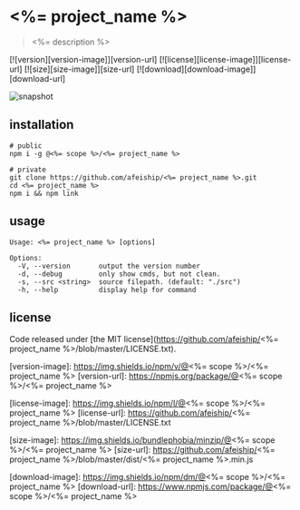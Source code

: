 # <%= project_name %>
> <%= description %>

[![version][version-image]][version-url]
[![license][license-image]][license-url]
[![size][size-image]][size-url]
[![download][download-image]][download-url]

![snapshot](https://tva1.sinaimg.cn/large/0081Kckwgy1gk87ynhkbaj30u60asasp.jpg)

## installation
```shell
# public
npm i -g @<%= scope %>/<%= project_name %>

# private
git clone https://github.com/afeiship/<%= project_name %>.git
cd <%= project_name %>
npm i && npm link
```

## usage
~~~
Usage: <%= project_name %> [options]

Options:
  -V, --version       output the version number
  -d, --debug         only show cmds, but not clean.
  -s, --src <string>  source filepath. (default: "./src")
  -h, --help          display help for command
~~~

## license
Code released under [the MIT license](https://github.com/afeiship/<%= project_name %>/blob/master/LICENSE.txt).

[version-image]: https://img.shields.io/npm/v/@<%= scope %>/<%= project_name %>
[version-url]: https://npmjs.org/package/@<%= scope %>/<%= project_name %>

[license-image]: https://img.shields.io/npm/l/@<%= scope %>/<%= project_name %>
[license-url]: https://github.com/afeiship/<%= project_name %>/blob/master/LICENSE.txt

[size-image]: https://img.shields.io/bundlephobia/minzip/@<%= scope %>/<%= project_name %>
[size-url]: https://github.com/afeiship/<%= project_name %>/blob/master/dist/<%= project_name %>.min.js

[download-image]: https://img.shields.io/npm/dm/@<%= scope %>/<%= project_name %>
[download-url]: https://www.npmjs.com/package/@<%= scope %>/<%= project_name %>

